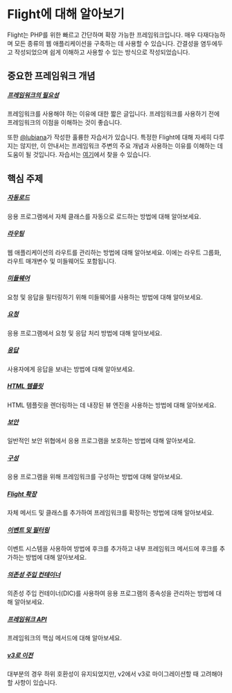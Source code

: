 # Flight에 대해 알아보기

Flight는 PHP를 위한 빠르고 간단하며 확장 가능한 프레임워크입니다. 매우 다재다능하며 모든 종류의 웹 애플리케이션을 구축하는 데 사용할 수 있습니다. 간결성을 염두에두고 작성되었으며 쉽게 이해하고 사용할 수 있는 방식으로 작성되었습니다.

## 중요한 프레임워크 개념

##### [프레임워크의 필요성](/learn/why-frameworks)

프레임워크를 사용해야 하는 이유에 대한 짧은 글입니다. 프레임워크를 사용하기 전에 프레임워크의 이점을 이해하는 것이 좋습니다.

또한 [@lubiana](https://git.php.fail/lubiana)가 작성한 훌륭한 자습서가 있습니다. 특정한 Flight에 대해 자세히 다루지는 않지만, 이 안내서는 프레임워크 주변의 주요 개념과 사용하는 이유를 이해하는 데 도움이 될 것입니다. 자습서는 [여기](https://git.php.fail/lubiana/no-framework-tutorial/src/branch/master/README.md)에서 찾을 수 있습니다.

## 핵심 주제

##### [자동로드](/learn/autoloading)

응용 프로그램에서 자체 클래스를 자동으로 로드하는 방법에 대해 알아보세요.

##### [라우팅](/learn/routing)

웹 애플리케이션의 라우트를 관리하는 방법에 대해 알아보세요. 이에는 라우트 그룹화, 라우트 매개변수 및 미들웨어도 포함됩니다.

##### [미들웨어](/learn/middleware)

요청 및 응답을 필터링하기 위해 미들웨어를 사용하는 방법에 대해 알아보세요.

##### [요청](/learn/requests)

응용 프로그램에서 요청 및 응답 처리 방법에 대해 알아보세요.

##### [응답](/learn/responses)

사용자에게 응답을 보내는 방법에 대해 알아보세요.

##### [HTML 템플릿](/learn/templates)

HTML 템플릿을 렌더링하는 데 내장된 뷰 엔진을 사용하는 방법에 대해 알아보세요.

##### [보안](/learn/security)

일반적인 보안 위협에서 응용 프로그램을 보호하는 방법에 대해 알아보세요.

##### [구성](/learn/configuration)

응용 프로그램을 위해 프레임워크를 구성하는 방법에 대해 알아보세요.

##### [Flight 확장](/learn/extending)

자체 메서드 및 클래스를 추가하여 프레임워크를 확장하는 방법에 대해 알아보세요.

##### [이벤트 및 필터링](/learn/filtering)

이벤트 시스템을 사용하여 방법에 후크를 추가하고 내부 프레임워크 메서드에 후크를 추가하는 방법에 대해 알아보세요.

##### [의존성 주입 컨테이너](/learn/dependency-injection-container)

의존성 주입 컨테이너(DIC)를 사용하여 응용 프로그램의 종속성을 관리하는 방법에 대해 알아보세요.

##### [프레임워크 API](/learn/api)

프레임워크의 핵심 메서드에 대해 알아보세요.

##### [v3로 이전](/learn/migrating-to-v3)
대부분의 경우 하위 호환성이 유지되었지만, v2에서 v3로 마이그레이션할 때 고려해야 할 사항이 있습니다.